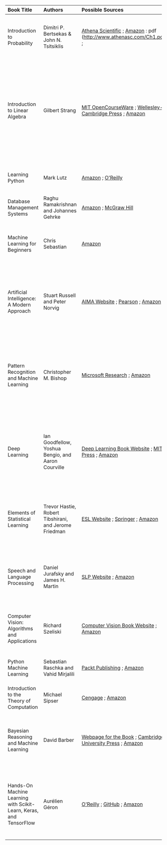 | Book Title                                        | Authors                                            | Possible Sources                                                                                                                                                              | Notes                                                                                                                                                                                                                                                                                                                         |
| :------------------------------------------------ | :------------------------------------------------- | :---------------------------------------------------------------------------------------------------------------------------------------------------------------------------------------- | :------------------------------------------------------------------------------------------------------------------------------------------------------------------------------------------------------------------------------------------------------------------------------------------------------------------------------ |
| Introduction to Probability                       | Dimitri P. Bertsekas & John N. Tsitsiklis           | [Athena Scientific](http://www.athenasc.com/probbook.html) ; [Amazon](https://www.amazon.com/Introduction-Probability-2nd-Dimitri-Bertsekas/dp/188652923X) : pdf (http://www.athenasc.com/Ch1.pdf) ;                                       | Athena Scientific is the publisher; likely the most official source. Amazon for purchase.                                                                                                                                                                                                                            |
| Introduction to Linear Algebra                     | Gilbert Strang                                    | [MIT OpenCourseWare](https://ocw.mit.edu/courses/18-06-linear-algebra-spring-2010/) ; [Wellesley-Cambridge Press](https://math.mit.edu/~gs/linearalgebra/) ; [Amazon](https://www.amazon.com/Introduction-Linear-Algebra-Gilbert-Strang/dp/0980232775) | MIT OCW provides video lectures and course materials (but not necessarily the full textbook). Wellesley-Cambridge Press is Strang's publisher. Amazon for purchase.                                                                                                                                                          |
| Learning Python                                  | Mark Lutz                                          | [Amazon](https://www.amazon.com/Learning-Python-5th-Mark-Lutz/dp/1449355730) ; [O'Reilly](https://www.oreilly.com/library/view/learning-python-5th/9781449355722/)                                   | O'Reilly and Amazon are the primary purchase options.                                                                                                                                                                                                                                                                   |
| Database Management Systems                       | Raghu Ramakrishnan and Johannes Gehrke             | [Amazon](https://www.amazon.com/Database-Management-Systems-Raghu-Ramakrishnan/dp/0072465638) ; [McGraw Hill](https://www.mheducation.com/highered/product/database-management-systems-ramakrishnan-gehrke/M0072465638.html)         | McGraw Hill is the publisher.  Amazon for purchase.                                                                                                                                                                                                                                                                 |
| Machine Learning for Beginners                    | Chris Sebastian                                    | [Amazon](https://www.amazon.com/Machine-Learning-Beginners-scikit-learn-Algorithms-ebook/dp/B08KFLY277)                                                                                          | Primarily available for purchase. Check for sample chapters on Amazon.                                                                                                                                                                                                                                                       |
| Artificial Intelligence: A Modern Approach         | Stuart Russell and Peter Norvig                    | [AIMA Website](http://aima.cs.berkeley.edu/) ; [Pearson](https://www.pearson.com/en-us/subject-catalog/p/artificial-intelligence-a-modern-approach/P200000003749/9780134610993) ; [Amazon](https://www.amazon.com/Artificial-Intelligence-A-Modern-Approach/dp/0134610997)           | The AIMA website is the official companion site with supplementary materials. Pearson is the publisher. Amazon for purchase.                                                                                                                                                                                                   |
| Pattern Recognition and Machine Learning           | Christopher M. Bishop                              | [Microsoft Research](https://www.microsoft.com/en-us/research/people/cmbishop/#!prml-book) ; [Amazon](https://www.amazon.com/Pattern-Recognition-Learning-Information-Statistics/dp/0387310738)                | Microsoft Research provides information about the book, and potentially a *legal* PDF (check carefully). Amazon for purchase.                                                                                                                                                                                             |
| Deep Learning                                     | Ian Goodfellow, Yoshua Bengio, and Aaron Courville | [Deep Learning Book Website](https://www.deeplearningbook.org/) ; [MIT Press](https://mitpress.mit.edu/books/deep-learning) ; [Amazon](https://www.amazon.com/Deep-Learning-Adaptive-Computation-Machine/dp/0262035618) | The Deep Learning Book Website offers the book *for free, legally* in HTML format. MIT Press is the publisher. Amazon for purchase (physical copy).                                                                                                                                                                |
| Elements of Statistical Learning                 | Trevor Hastie, Robert Tibshirani, and Jerome Friedman | [ESL Website](https://hastie.su.domains/ElemStatLearn/) ; [Springer](https://link.springer.com/book/10.1007/978-0-387-84858-7) ; [Amazon](https://www.amazon.com/Elements-Statistical-Learning-Prediction-Inference/dp/0387848576) | The ESL Website offers the book *for free, legally* as a PDF. Springer is the publisher.  Amazon for purchase.                                                                                                                                                                                                            |
| Speech and Language Processing                    | Daniel Jurafsky and James H. Martin                | [SLP Website](https://web.stanford.edu/~jurafsky/slp3/) ; [Amazon](https://www.amazon.com/Speech-Language-Processing-Daniel-Jurafsky/dp/0131873210)                                          | The SLP Website provides drafts of chapters for the 3rd edition *in progress*. Amazon has older editions.                                                                                                                                                                                                                        |
| Computer Vision: Algorithms and Applications      | Richard Szeliski                                  | [Computer Vision Book Website](http://szeliski.org/Book/) ; [Amazon](https://www.amazon.com/Computer-Vision-Algorithms-Applications-Szeliski/dp/1848829345)                                   | The Computer Vision Book Website offers a *free, legal* PDF of the book.  Amazon for purchase.                                                                                                                                                                                                                             |
| Python Machine Learning                           | Sebastian Raschka and Vahid Mirjalili              | [Packt Publishing](https://www.packtpub.com/product/python-machine-learning-third-edition/9781789955750) ; [Amazon](https://www.amazon.com/Python-Machine-Learning-scikit-learn-TensorFlow/dp/1789955750)    | Packt and Amazon are the primary purchase options.                                                                                                                                                                                                                                                                   |
| Introduction to the Theory of Computation        | Michael Sipser                                     | [Cengage](https://www.cengage.com/c/introduction-to-the-theory-of-computation-3e-sipser/9781133187790) ; [Amazon](https://www.amazon.com/Introduction-Theory-Computation-Michael-Sipser/dp/113318779X)                       | Cengage is the publisher.  Amazon for purchase.                                                                                                                                                                                                                                                                 |
| Bayesian Reasoning and Machine Learning           | David Barber                                      | [Webpage for the Book](http://web4.cs.ucl.ac.uk/staff/D.Barber/pmwiki/pmwiki.php?n=Brml.HomePage) ; [Cambridge University Press](https://www.cambridge.org/core/books/bayesian-reasoning-and-machine-learning/0DA9439D72B68827BC7D644290AE2722) ; [Amazon](https://www.amazon.com/Bayesian-Reasoning-Machine-Learning-Barber/dp/0521518148)   | The webpage offers a *free, legal* PDF. Cambridge University Press is the publisher. Amazon for purchase.                                                                                                                                                                                                                   |
| Hands-On Machine Learning with Scikit-Learn, Keras, and TensorFlow | Aurélien Géron                                   | [O'Reilly](https://www.oreilly.com/library/view/hands-on-machine-learning/9781492032632/) ; [GitHub](https://github.com/ageron/handson-ml2) ; [Amazon](https://www.amazon.com/Hands-Machine-Learning-Scikit-Learn-TensorFlow/dp/1492032646)       | O'Reilly and Amazon are purchase options. The GitHub repository contains code examples and notebooks, *not* the full text of the book.                                                                                                                                                                           |

